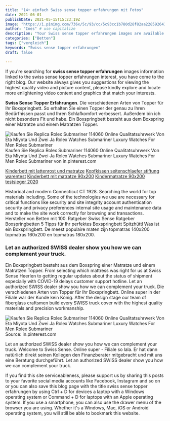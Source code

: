 ```yaml
---
title: "14+ einfach Swiss sense topper erfahrungen mit Fotos"
date: 2021-06-01
publishDate: 2021-05-15T15:23:19Z
image: "https://i.pinimg.com/736x/5c/93/cc/5c93cc1b780d28f82aa228592641a7ad.jpg"
author: "Ines" # use capitalize
description: "Your Swiss sense topper erfahrungen images are available. Swiss sense topper erfahrungen are a topic that is being searched for and liked by netizens today. You can Find and Download the Swiss sense topper erfahrungen files here. Find and Download all free images."
categories: ["Betten"]
tags: ["vergleich"]
keywords: "Swiss sense topper erfahrungen"
draft: false

---
```


If you're searching for **swiss sense topper erfahrungen** images information linked to the swiss sense topper erfahrungen interest, you have come to the right  blog. Our website always  gives you  suggestions  for viewing  the highest  quality video and picture  content, please kindly explore and locate more enlightening video content and graphics that match your interests.

**Swiss Sense Topper Erfahrungen**. Die verschiedenen Arten von Topper für Ihr Boxspringbett. So erhalten Sie einen Topper der genau zu Ihren Bedürfnissen passt und Ihren Schlafkomfort verbessert. Außerdem bin ich nicht besonders Fit und habe. Ein Boxspringbett besteht aus dem Boxspring einer Matratze und einem Matratzen Topper.

![Kaufen Sie Replica Rolex Submariner 114060 Online Qualitatsuhrwerk Von Eta Miyota Und Zwei Ja Rolex Watches Submariner Luxury Watches For Men Rolex Submariner](https://i.pinimg.com/736x/5c/93/cc/5c93cc1b780d28f82aa228592641a7ad.jpg "Kaufen Sie Replica Rolex Submariner 114060 Online Qualitatsuhrwerk Von Eta Miyota Und Zwei Ja Rolex Watches Submariner Luxury Watches For Men Rolex Submariner")
Kaufen Sie Replica Rolex Submariner 114060 Online Qualitatsuhrwerk Von Eta Miyota Und Zwei Ja Rolex Watches Submariner Luxury Watches For Men Rolex Submariner von in.pinterest.com

[Kinderbett mit lattenrost und matratze](/kinderbett-mit-lattenrost-und-matratze/)
[Kopfkissen seitenschlaefer stiftung warentest](/kopfkissen-seitenschlaefer-stiftung-warentest/)
[Kinderbett mit matratze 90x200](/kinderbett-mit-matratze-90x200/)
[Kindermatratze 90x200 testsieger 2020](/kindermatratze-90x200-testsieger-2020/)

Historical and modern Connecticut CT 1928. Searching the world for top materials including. Some of the technologies we use are necessary for critical functions like security and site integrity account authentication security and privacy preferences internal site usage and maintenance data and to make the site work correctly for browsing and transactions. Hersteller von Betten mit 100. Ratgeber Swiss Sense Ratgeber Boxspringbetten 5 Tipps für Ihr perfektes Boxspringbett Spitzhüttl Was ist ein Boxspringbett. De meest populaire maten zijn topmatras 140x200 topmatras 160x200 en topmatras 180x200.

### Let an authorized SWISS dealer show you how we can complement your truck.

Ein Boxspringbett besteht aus dem Boxspring einer Matratze und einem Matratzen Topper. From selecting which mattress was right for us at Swiss Sense Heerlen to getting regular updates about the status of shipment especially with COVID-19 delays customer support hotline. Let an authorized SWISS dealer show you how we can complement your truck. Die verschiedenen Arten von Topper für Ihr Boxspringbett. Online super in der Filiale war der Kunde kein König. After the design stage our team of fiberglass craftsmen build every SWISS truck cover with the highest quality materials and precision workmanship.


![Kaufen Sie Replica Rolex Submariner 114060 Online Qualitatsuhrwerk Von Eta Miyota Und Zwei Ja Rolex Watches Submariner Luxury Watches For Men Rolex Submariner](https://i.pinimg.com/736x/5c/93/cc/5c93cc1b780d28f82aa228592641a7ad.jpg "Kaufen Sie Replica Rolex Submariner 114060 Online Qualitatsuhrwerk Von Eta Miyota Und Zwei Ja Rolex Watches Submariner Luxury Watches For Men Rolex Submariner")
Source: in.pinterest.com

Let an authorized SWISS dealer show you how we can complement your truck. Welcome to Swiss Sense. Online super - Filiale so lala. Er hat dann natürlich direkt seinen Kollegen den Finanzberater mitgebracht und mit uns eine Beratung durchgeführt. Let an authorized SWISS dealer show you how we can complement your truck.

If you find this site serviceableness, please support us by sharing this posts to your favorite social media accounts like Facebook, Instagram and so on or you can also save this blog page with the title swiss sense topper erfahrungen by using Ctrl + D for devices a laptop with a Windows operating system or Command + D for laptops with an Apple operating system. If you use a smartphone, you can also use the drawer menu of the browser you are using. Whether it's a Windows, Mac, iOS or Android operating system, you will still be able to bookmark this website.
